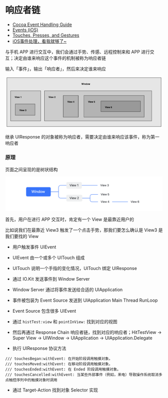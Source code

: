 # 响应者链

- [Cocoa Event Handling Guide](https://developer.apple.com/library/archive/documentation/Cocoa/Conceptual/EventOverview/EventArchitecture/EventArchitecture.html#//apple_ref/doc/uid/10000060i-CH3-SW2)
- [Events (iOS)](https://developer.apple.com/library/archive/documentation/General/Conceptual/Devpedia-CocoaApp/EventHandlingiPhone.html)
- [Touches, Presses, and Gestures](https://developer.apple.com/documentation/uikit/touches_presses_and_gestures)
- [iOS事件处理，看我就够了~](https://www.jianshu.com/p/b0884faae603)

与手机 APP 进行交互中，我们会通过手势、传感、远程控制来和 APP 进行交互；决定由谁来响应这个事件的机制被称为响应者链

输入「事件」，输出「响应者」，然后来决定谁来响应

![](/resource/response-chain.jpeg)

继承 UIResponse 的对象被称为响应者，需要决定由谁来响应该事件，称为第一响应者

### 原理

页面之间呈现的是树状结构

![](/resource/response-chain-view-tree.png)

首先，用户在进行 APP 交互时，肯定有一个 View 是最靠近用户的

比如说我们在最靠近 View3 触发了一个点击手势，那我们要怎么确认是 View3 是我们要找的 View

 - 用户触发事件 UIEvent

 - UIEvent 由一个或多个 UITouch 组成

 - UITouch 说明一个手指的变化情况，UITouch 绑定 UIResponse

 - 通过 IO.Kit 发送事件到 Window Server

 - Window Server 通过将事件发送给合适的 UIApplication

 - 事件被包装为 Event Source 发送到 UIApplication Main Thread RunLoop

 - Event Source 包含很多 UIEvent

 - 通过 `histTest:view` 和 `pointInView:` 找到对应的视图

 - 然后再通过 Response Chain 响应者链，找到对应的响应者；HitTestView -> Super View -> UIWindow -> UIApplication -> UIApplication.Delegate

 - 执行 UIResponse 协议方法

 ```
/// touchesBegan:withEvent: 在开始阶段调用触摸对象。
/// touchesMoved:withEvent: 在移动阶段调用触摸对象。
/// touchesEnded:withEvent: 在 Ended 阶段调用触摸对象。
/// touchesCancelled:withEvent: 当某些外部事件（例如，来电）导致操作系统取消多点触控序列中的触摸对象时调用
 ```
- 通过 Target-Action 找到对象 Selector 实现
